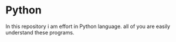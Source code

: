 # Python
In this repository i am effort in Python language.
all of you are easily understand these programs.
